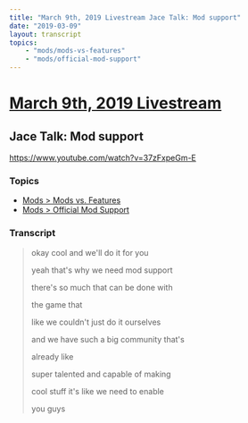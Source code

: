 ```yaml
---
title: "March 9th, 2019 Livestream Jace Talk: Mod support"
date: "2019-03-09"
layout: transcript
topics:
    - "mods/mods-vs-features"
    - "mods/official-mod-support"
---
```

# [March 9th, 2019 Livestream](../2019-03-09.md)
## Jace Talk: Mod support
https://www.youtube.com/watch?v=37zFxpeGm-E

### Topics
* [Mods > Mods vs. Features](../topics/mods/mods-vs-features.md)
* [Mods > Official Mod Support](../topics/mods/official-mod-support.md)

### Transcript

> okay cool and we'll do it for you
>
> yeah that's why we need mod support
>
> there's so much that can be done with
>
> the game that
>
> like we couldn't just do it ourselves
>
> and we have such a big community that's
>
> already like
>
> super talented and capable of making
>
> cool stuff it's like we need to enable
>
> you guys
